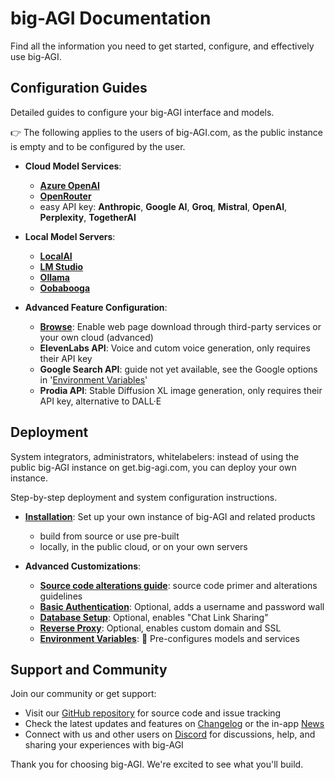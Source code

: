 # big-AGI Documentation

Find all the information you need to get started, configure, and effectively use big-AGI.

[//]: # (## Quick Start)

[//]: # (- **[Introduction]&#40;big-agi.md&#41;**: Overview of big-AGI's features.)

## Configuration Guides

Detailed guides to configure your big-AGI interface and models.

👉 The following applies to the users of big-AGI.com, as the public instance is empty and to be configured by the user.

- **Cloud Model Services**:
  - **[Azure OpenAI](config-azure-openai.md)**
  - **[OpenRouter](config-openrouter.md)**
  - easy API key: **Anthropic**, **Google AI**, **Groq**, **Mistral**, **OpenAI**, **Perplexity**, **TogetherAI**


- **Local Model Servers**:
  - **[LocalAI](config-local-localai.md)**
  - **[LM Studio](config-local-lmstudio.md)**
  - **[Ollama](config-local-ollama.md)**
  - **[Oobabooga](config-local-oobabooga.md)**


- **Advanced Feature Configuration**:
  - **[Browse](config-feature-browse.md)**: Enable web page download through third-party services or your own cloud (advanced)
  - **ElevenLabs API**: Voice and cutom voice generation, only requires their API key
  - **Google Search API**: guide not yet available, see the Google options in '[Environment Variables](environment-variables.md)'
  - **Prodia API**: Stable Diffusion XL image generation, only requires their API key, alternative to DALL·E

## Deployment

System integrators, administrators, whitelabelers: instead of using the public big-AGI instance on get.big-agi.com, you can deploy your own instance.

Step-by-step deployment and system configuration instructions.

- **[Installation](installation.md)**: Set up your own instance of big-AGI and related products
  - build from source or use pre-built
  - locally, in the public cloud, or on your own servers


- **Advanced Customizations**:
  - **[Source code alterations guide](customizations.md)**: source code primer and alterations guidelines
  - **[Basic Authentication](deploy-authentication.md)**: Optional, adds a username and password wall
  - **[Database Setup](deploy-database.md)**: Optional, enables "Chat Link Sharing"
  - **[Reverse Proxy](deploy-reverse-proxy.md)**: Optional, enables custom domain and SSL
  - **[Environment Variables](environment-variables.md)**: 📌 Pre-configures models and services

## Support and Community

Join our community or get support:

- Visit our [GitHub repository](https://github.com/enricoros/big-AGI) for source code and issue tracking
- Check the latest updates and features on [Changelog](changelog.md) or the in-app [News](https://get.big-agi.com/news)
- Connect with us and other users on [Discord](https://discord.gg/MkH4qj2Jp9) for discussions, help, and sharing your experiences with big-AGI

Thank you for choosing big-AGI. We're excited to see what you'll build.
